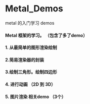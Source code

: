 # Metal_Demos
metal 的入门学习 demos
#### Metal 框架的学习。 （包含了多了demo）
#### 1. 从最简单的图形渲染绘制
#### 2.简易渲染器的封装
#### 3.绘制三角形。绘制四边形
#### 4. 进行动画 （2D 到 3D）
#### 5. 图片渲染 相关demo （3个）
